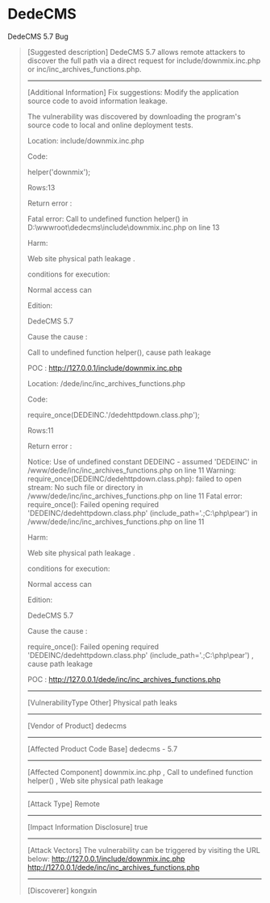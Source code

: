 # DedeCMS
DedeCMS 5.7 Bug
> [Suggested description]
> DedeCMS 5.7 allows remote attackers to discover the full path
> via a direct request for include/downmix.inc.php or inc/inc_archives_functions.php.
>
> ------------------------------------------
>
> [Additional Information]
> Fix suggestions:
> Modify the application source code to avoid information leakage.
>
> The vulnerability was discovered by downloading the program's source code to local and online deployment tests.
>
> Location: include/downmix.inc.php
>
> Code:
>
> helper('downmix');
>
> Rows:13
>
> Return error :
>
> Fatal error: Call to undefined function helper() in D:\wwwroot\dedecms\include\downmix.inc.php on line 13
>
> Harm:
>
> Web site physical path leakage .
>
> conditions for execution:
>
> Normal access can
>
> Edition:
>
> DedeCMS 5.7
>
> Cause the cause :
>
> Call to undefined function helper(),  cause path leakage
>
> POC : http://127.0.0.1/include/downmix.inc.php
>
>
> Location: /dede/inc/inc_archives_functions.php
>
> Code:
>
> require_once(DEDEINC.'/dedehttpdown.class.php');
>
> Rows:11
>
> Return error :
>
> Notice: Use of undefined constant DEDEINC - assumed 'DEDEINC' in /www/dede/inc/inc_archives_functions.php on line 11
> Warning: require_once(DEDEINC/dedehttpdown.class.php): failed to open stream: No such file or directory in /www/dede/inc/inc_archives_functions.php on line 11
> Fatal error: require_once(): Failed opening required 'DEDEINC/dedehttpdown.class.php' (include_path='.;C:\php\pear') in /www/dede/inc/inc_archives_functions.php on line 11
>
> Harm:
>
> Web site physical path leakage .
>
> conditions for execution:
>
> Normal access can
>
> Edition:
>
> DedeCMS 5.7
>
> Cause the cause :
>
> require_once(): Failed opening required 'DEDEINC/dedehttpdown.class.php' (include_path='.;C:\php\pear') , cause path leakage
>
> POC : http://127.0.0.1/dede/inc/inc_archives_functions.php
>
> ------------------------------------------
>
> [VulnerabilityType Other]
> Physical path leaks
>
> ------------------------------------------
>
> [Vendor of Product]
> dedecms
>
> ------------------------------------------
>
> [Affected Product Code Base]
> dedecms - 5.7
>
> ------------------------------------------
>
> [Affected Component]
> downmix.inc.php , Call to undefined function helper() , Web site physical path leakage
>
> ------------------------------------------
>
> [Attack Type]
> Remote
>
> ------------------------------------------
>
> [Impact Information Disclosure]
> true
>
> ------------------------------------------
>
> [Attack Vectors]
> The vulnerability can be triggered by visiting the URL below:
> http://127.0.0.1/include/downmix.inc.php
> http://127.0.0.1/dede/inc/inc_archives_functions.php
>
> ------------------------------------------
>
> [Discoverer]
> kongxin
